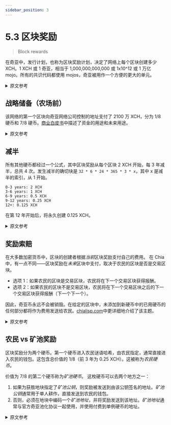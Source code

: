 ```yaml
---
sidebar_position: 3
---
```


# 5.3 区块奖励

> Block rewards

在奇亚中，发行计划，也称为区块奖励计划，决定了网络上每个区块创建多少 XCH。1 XCH 或 1 奇亚，相当于 1,000,000,000,000 或 1x10^12 或 1 万亿 mojo。所有的共识代码都使用 mojos，奇亚被用作一个方便的更大的单元。

<details>
<summary>原文参考</summary>

In Chia, the issuance schedule, also referred to as the block reward schedule, determines how many XCH get created with every block that gets farmed on the network.
1 XCH, or 1 Chia, is equivalent to 1,000,000,000,000 or 1x10^12 or 1 trillion mojos.
All consensus code uses mojos, Chias are used as a conveniently larger unit.

</details>

## 战略储备（农场前）

该网络的第一个区块向奇亚网络公司控制的地址支付了 2100 万 XCH，分为 1/8 硬币和 7/8 硬币。[商业白皮书](https://www.chia.net/2021/02/10/chia-businesss-whitepaper.html)中描述了资金的用途和未来用途。

<details>
<summary>原文参考</summary>

- ## Strategic Reserve (pre-farm)

The first block of the network pays out 21 million XCH, divided into a 1/8 coin and a 7/8 coin, to an address that Chia Network Inc controls. The purpose and future usage of the funds is described in the [business whitepaper](https://www.chia.net/2021/02/10/chia-businesss-whitepaper.html).

</details>

## 减半

所有其他硬币都经过一个公式，其中区块奖励从每个区块 2 XCH 开始，每 3 年减半，总共 4 次。发生减半的确切块是 `32 * 6 * 24 * 365 * 3 * x`，其中 x 是减半的索引，从 1 开始。

```
0-3 years: 2 XCH
3-6 years: 1 XCH
6-9 years: 0.5 XCH
9-12 years: 0.25 XCH
12+: 0.125 XCH
```

在第 12 年开始后，将永久创建 0.125 XCH。

<details>
<summary>原文参考</summary>

- ## Halvings

All other coins go through a formula, where the block reward starts at 2 XCH per block, and halves every 3 years, a total of 4 times. The exact block at which halvings occur is `32 * 6 * 24 * 365 * 3 * x`, where x is the index of the halving,starting at 1.

```
0-3 years: 2 XCH
3-6 years: 1 XCH
6-9 years: 0.5 XCH
9-12 years: 0.25 XCH
12+: 0.125 XCH
```

After the start of year 12, 0.125 XCH is created in perpetuity.

</details>

## 奖励索赔

在大多数加密货币中，区块的创建者根据*当前*区块奖励支付自己的费用。 在 Chia 中，有一点不同——区块奖励在*未来*区块中支付，取决于农民的区块是否是交易区块。

- 选项 1：如果农民的区块是交易区块，农民将在下一个交易区块获得报酬。
- 选项 2：如果农民的区块不是交易区块，农民将在下一个交易区块之后的下一个交易区块获得报酬（下一个下一个）。

因此，奇亚币永远不会被销毁。在给定的区块中，未添加到新硬币中的已用硬币的任何部分都将作为费用发送给农民。[chialisp.com](https://chialisp.com/coin_lifecycle#fees-and-the-mempool "Fees and the Mempool section of Chialisp's tutorial on coin lifecycles")中更详细地介绍了该主题。

<details>
<summary>原文参考</summary>

- ## Reward claims

In most cryptocurrencies, the creator of a block pays themselves based on the _current_ block reward. In Chia, there is a slight difference -- block rewards are paid in a _future_ block, depending on whether the farmer's block is a transaction block or not.

- Option 1: If the farmer's block is a transaction block, the farmer will get paid on the next transaction block.
- Option 2: If the farmer's block is not a transaction block, the farmer will get paid on the next transaction block after the next transaction block (next next).

Therefore, Chia coins are never destroyed. In a given block, any portion of a spent coin that is not added into a new coin will be sent to the farmer as a fee. This topic is covered in more detail in [chialisp.com](https://chialisp.com/coin_lifecycle#fees-and-the-mempool "Fees and the Mempool section of Chialisp's tutorial on coin lifecycles").

</details>

## 农民 vs 矿池奖励

区块奖励分为两个硬币。第一个硬币进入农民谜语哈希，由农民指定，通常直接进入农民的钱包。这包含总价值的 1/8（前 3 年为 0.25 XCH）。这被称为*农民硬币*。

价值为 7/8 的第二个硬币称为*矿池硬币*。 这枚硬币可以去两个地方之一：

1. 如果为获胜地块指定了*矿池公钥*，则奖励被发送到由该公钥签名的地址。*矿池公钥*通常用于单人耕作，直接发送到农民的钱包。
2. 否则，必须在地块中编码一个*矿池地址*，并将奖励发送到该地址。*矿池地址*通常与官方奇亚池化协议一起使用，并使用付费到单例硬币的地址。

<details>
<summary>原文参考</summary>

- ## Farmer vs Pool reward

The block reward is divided into two coins. The first coin goes to the farmer puzzle hash, which is specified by the farmer, and usually goes straight to the farmer's wallet. This contains 1/8 of the total value (0.25 XCH for the first 3 years). This is referred to as the _farmer coin_.

The second coin, with 7/8 of the value, is called the _pool coin_. This coin can go to one of two places:

1. If a _pool public key_ is specified for the winning plot, then the reward is sent to the address signed by that public key. The _pool public key_ is usually used for solo farming, and sent directly to the farmer's wallet.
2. Otherwise, a _pool address_ must be encoded into the plot, and the reward is sent to the address. The _pool address_ is usually used along with the official Chia pooling protocol, and a pay-to-singleton address is used.

</details>

